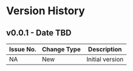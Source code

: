 # Version History

## v0.0.1 - Date TBD
| Issue No. | Change Type | Description |
|--------|--------|-------|
| NA       |  New      | Initial version |



